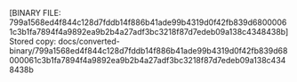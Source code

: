 [BINARY FILE: 799a1568ed4f844c128d7fddb14f886b41ade99b4319d0f42fb839d68000061c3b1fa7894f4a9892ea9b2b4a27adf3bc3218f87d7edeb09a138c4348438b]
Stored copy: docs/converted-binary/799a1568ed4f844c128d7fddb14f886b41ade99b4319d0f42fb839d68000061c3b1fa7894f4a9892ea9b2b4a27adf3bc3218f87d7edeb09a138c4348438b
